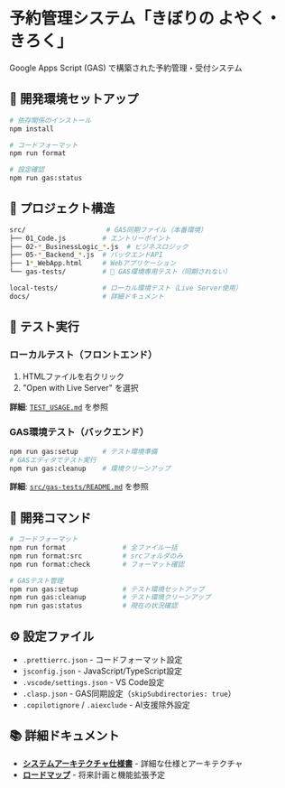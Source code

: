 # 予約管理システム「きぼりの よやく・きろく」

Google Apps Script (GAS) で構築された予約管理・受付システム

## 🚀 **開発環境セットアップ**

```bash
# 依存関係のインストール
npm install

# コードフォーマット
npm run format

# 設定確認
npm run gas:status
```

## 📁 **プロジェクト構造**

```bash
src/                    # GAS同期ファイル（本番環境）
├── 01_Code.js         # エントリーポイント
├── 02-*_BusinessLogic_*.js  # ビジネスロジック
├── 05-*_Backend_*.js  # バックエンドAPI
├── 1*_WebApp.html     # Webアプリケーション
└── gas-tests/         # 🚫 GAS環境専用テスト（同期されない）

local-tests/           # ローカル環境テスト（Live Server使用）
docs/                  # 詳細ドキュメント
```

## 🧪 **テスト実行**

### ローカルテスト（フロントエンド）

1. HTMLファイルを右クリック
2. "Open with Live Server" を選択

**詳細**: [`TEST_USAGE.md`](TEST_USAGE.md) を参照

### GAS環境テスト（バックエンド）

```bash
npm run gas:setup      # テスト環境準備
# GASエディタでテスト実行
npm run gas:cleanup    # 環境クリーンアップ
```

**詳細**: [`src/gas-tests/README.md`](src/gas-tests/README.md) を参照

## 🔧 **開発コマンド**

```bash
# コードフォーマット
npm run format              # 全ファイル一括
npm run format:src          # srcフォルダのみ
npm run format:check        # フォーマット確認

# GASテスト管理
npm run gas:setup           # テスト環境セットアップ
npm run gas:cleanup         # テスト環境クリーンアップ
npm run gas:status          # 現在の状況確認
```

## ⚙️ **設定ファイル**

- `.prettierrc.json` - コードフォーマット設定
- `jsconfig.json` - JavaScript/TypeScript設定
- `.vscode/settings.json` - VS Code設定
- `.clasp.json` - GAS同期設定（`skipSubdirectories: true`）
- `.copilotignore` / `.aiexclude` - AI支援除外設定

## 📚 **詳細ドキュメント**

- **[システムアーキテクチャ仕様書](docs/ARCHITECTURE.md)** - 詳細な仕様とアーキテクチャ
- **[ロードマップ](docs/roadmap.md)** - 将来計画と機能拡張予定
